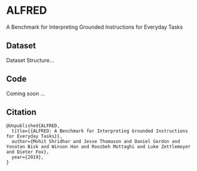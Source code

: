 # ALFRED

A Benchmark for Interpreting Grounded Instructions for Everyday Tasks

## Dataset

Dataset Structure...

## Code

Coming soon ...

## Citation

```
@Unpublished{ALFRED,
  title={{ALFRED: A Benchmark for Interpreting Grounded Instructions for Everyday Tasks}},
  author={Mohit Shridhar and Jesse Thomason and Daniel Gordon and Yonatan Bisk and Winson Han and Roozbeh Mottaghi and Luke Zettlemoyer and Dieter Fox},
  year={2019},
}
```
